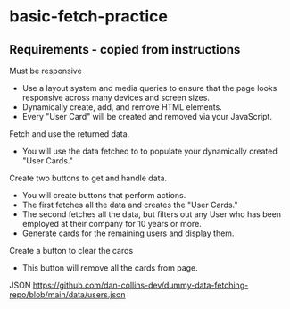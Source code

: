 # basic-fetch-practice

## Requirements - copied from instructions 

Must be responsive	
- Use a layout system and media queries to ensure that the page looks responsive across many devices and screen sizes.
- Dynamically create, add, and remove HTML elements.	
- Every "User Card" will be created and removed via your JavaScript.

Fetch and use the returned data.
- You will use the data fetched to to populate your dynamically created "User Cards."

Create two buttons to get and handle data.	
- You will create buttons that perform actions. 
- The first fetches all the data and creates the "User Cards." 
- The second fetches all the data, but filters out any User who has been employed at their company for 10 years or more. 
- Generate cards for the remaining users and display them.

Create a button to clear the cards
- This button will remove all the cards from page.

JSON 
https://github.com/dan-collins-dev/dummy-data-fetching-repo/blob/main/data/users.json 